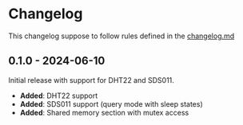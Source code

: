 # Changelog

This changelog suppose to follow rules defined in the [changelog.md](https://changelog.md)

## 0.1.0 - 2024-06-10

Initial release with support for DHT22 and SDS011.

- **Added**: DHT22 support
- **Added**: SDS011 support (query mode with sleep states)
- **Added**: Shared memory section with mutex access
    